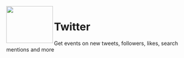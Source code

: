 <img width="124" height="100" src="https://github.com/psavkar/pipedream/raw/readme-test/images/twitter/TwitterLogo.png" align=left>    
<h1 align="left"><strong>Twitter</strong></h1>


<p align="left">Get events on new tweets, followers, likes, search mentions and more</p>
